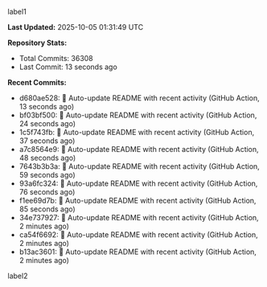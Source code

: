 
label1 
<!-- ACTIVITY_START -->
**Last Updated:** 2025-10-05 01:31:49 UTC

**Repository Stats:**
- Total Commits: 36308
- Last Commit: 13 seconds ago

**Recent Commits:**
- d680ae528: 🤖 Auto-update README with recent activity (GitHub Action, 13 seconds ago)
- bf03bf500: 🤖 Auto-update README with recent activity (GitHub Action, 24 seconds ago)
- 1c5f743fb: 🤖 Auto-update README with recent activity (GitHub Action, 37 seconds ago)
- a7c8564e9: 🤖 Auto-update README with recent activity (GitHub Action, 48 seconds ago)
- 7643b3b3a: 🤖 Auto-update README with recent activity (GitHub Action, 59 seconds ago)
- 93a6fc324: 🤖 Auto-update README with recent activity (GitHub Action, 76 seconds ago)
- f1ee69d7b: 🤖 Auto-update README with recent activity (GitHub Action, 85 seconds ago)
- 34e737927: 🤖 Auto-update README with recent activity (GitHub Action, 2 minutes ago)
- ca54f6692: 🤖 Auto-update README with recent activity (GitHub Action, 2 minutes ago)
- b13ac3601: 🤖 Auto-update README with recent activity (GitHub Action, 2 minutes ago)
<!-- ACTIVITY_END -->

label2
